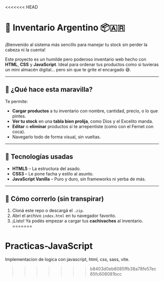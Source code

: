 <<<<<<< HEAD
# 🧉 Inventario Argentino 📦🇦🇷

¡Bienvenido al sistema más sencillo para manejar tu stock sin perder la cabeza ni la cuenta!

Este proyecto es un humilde pero poderoso inventario web hecho con **HTML**, **CSS** y **JavaScript**. Ideal para ordenar tus productos como si tuvieras un mini almacén digital... pero sin que te grite el encargado 😅.

---

## 🧰 ¿Qué hace esta maravilla?

Te permite:

- **Cargar productos** a tu inventario con nombre, cantidad, precio, o lo que pintes.
- **Ver tu stock** en una **tabla bien prolija**, como Dios y el Excelito manda.
- **Editar** o **eliminar** productos si te arrepentiste (como con el Fernet con coca).
- Navegarlo todo de forma visual, sin vueltas.

---

## 🧪 Tecnologías usadas

- **HTML5** – La estructura del asado.
- **CSS3** – Le pone facha y estilo al asunto.
- **JavaScript Vanilla** – Puro y duro, sin frameworks ni yerba de más.

---

## 🚀 Cómo correrlo (sin transpirar)

1. Cloná este repo o descargá el `.zip`.
2. Abrí el archivo `index.html` en tu navegador favorito.
3. ¡Listo! Ya podés empezar a cargar tus **cachivaches** al inventario.
=======
# Practicas-JavaScript
Implementacion de logica con javascript, html, css, sass, vite.
>>>>>>> b8403d0eb8085ffb38a78fe57ec85fc608081bcc
